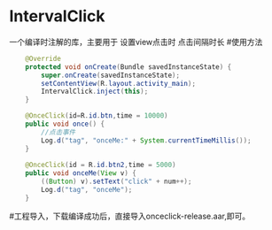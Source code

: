 # IntervalClick
一个编译时注解的库，主要用于 设置view点击时 点击间隔时长
#使用方法
```java
    @Override
    protected void onCreate(Bundle savedInstanceState) {
        super.onCreate(savedInstanceState);
        setContentView(R.layout.activity_main);
        IntervalClick.inject(this);
    }

    @OnceClick(id=R.id.btn,time = 10000)
    public void once() {
        //点击事件
        Log.d("tag", "onceMe:" + System.currentTimeMillis());
    }
    
    @OnceClick(id = R.id.btn2,time = 5000)
    public void onceMe(View v) {
        ((Button) v).setText("click" + num++);
        Log.d("tag", "onceMe");
    }
```
#工程导入，下载编译成功后，直接导入onceclick-release.aar,即可。
